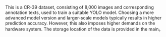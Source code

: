 This is a CR-39 dataset, consisting of 8,000 images and corresponding annotation texts, used to train a suitable YOLO model. 
Choosing a more advanced model version and larger-scale models typically results in higher prediction accuracy. 
However, this also imposes higher demands on the hardware system.
The storage location of the data is provided in the main。
